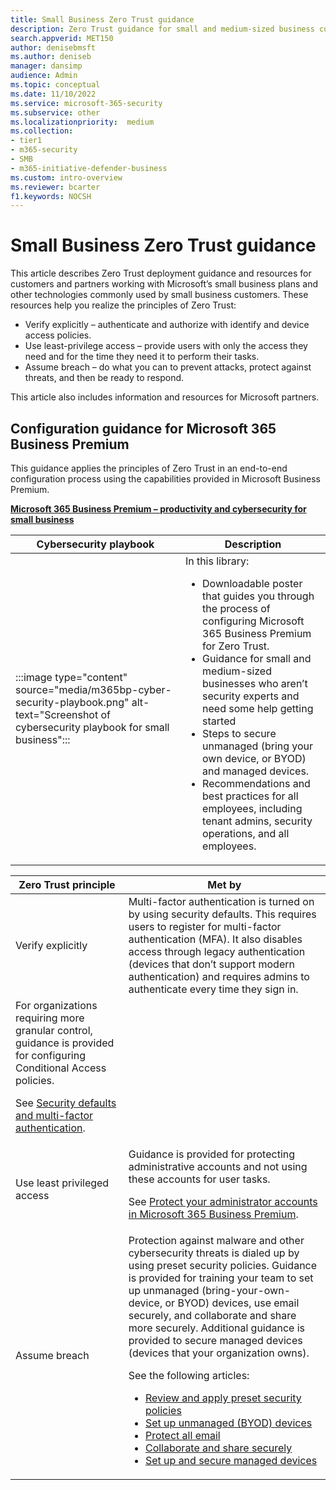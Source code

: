 ```yaml
---
title: Small Business Zero Trust guidance
description: Zero Trust guidance for small and medium-sized business customers and Microsoft partners
search.appverid: MET150 
author: denisebmsft
ms.author: deniseb
manager: dansimp 
audience: Admin
ms.topic: conceptual
ms.date: 11/10/2022
ms.service: microsoft-365-security
ms.subservice: other
ms.localizationpriority:  medium
ms.collection: 
- tier1
- m365-security
- SMB
- m365-initiative-defender-business
ms.custom: intro-overview
ms.reviewer: bcarter
f1.keywords: NOCSH 
---
```


# Small Business Zero Trust guidance

This article describes Zero Trust deployment guidance and resources for customers and partners working with Microsoft’s small business plans and other technologies commonly used by small business customers.  These resources help you realize the principles of Zero Trust:

- Verify explicitly – authenticate and authorize with identify and device access policies.
- Use least-privilege access – provide users with only the access they need and for the time they need it to perform their tasks.
- Assume breach – do what you can to prevent attacks, protect against threats, and then be ready to respond.

This article also includes information and resources for Microsoft partners.

## Configuration guidance for Microsoft 365 Business Premium

This guidance applies the principles of Zero Trust in an end-to-end configuration process using the capabilities provided in Microsoft Business Premium.

**[Microsoft 365 Business Premium – productivity and cybersecurity for small business](/microsoft-365/business-premium/)**


|Cybersecurity playbook  | Description  |
|---------|---------|
| :::image type="content" source="media/m365bp-cyber-security-playbook.png" alt-text="Screenshot of cybersecurity playbook for small business"::: | In this library: <ul><li>Downloadable poster that guides you through the process of configuring Microsoft 365 Business Premium for Zero Trust.</li><li>Guidance for small and medium-sized businesses who aren’t security experts and need some help getting started</li><li>Steps to secure unmanaged (bring your own device, or BYOD) and managed devices.</li><li>Recommendations and best practices for all employees, including tenant admins, security operations, and all employees.</li></ul> |


| Zero Trust principle | Met by |
|---------|---------|
| Verify explicitly  | Multi-factor authentication is turned on by using security defaults. This requires users to register for multi-factor authentication (MFA). It also disables access through legacy authentication (devices that don’t support modern authentication) and requires admins to authenticate every time they sign in. 
For organizations requiring more granular control, guidance is provided for configuring Conditional Access policies. <p>See [Security defaults and multi-factor authentication](/microsoft-365/business-premium/m365bp-conditional-access).  |
| Use least privileged access | Guidance is provided for protecting administrative accounts and not using these accounts for user tasks. <p>See [Protect your administrator accounts in Microsoft 365 Business Premium](/microsoft-365/business-premium/m365bp-protect-admin-accounts). |
| Assume breach | Protection against malware and other cybersecurity threats is dialed up by using preset security policies. Guidance is provided for training your team to set up unmanaged (bring-your-own-device, or BYOD) devices, use email securely, and collaborate and share more securely. Additional guidance is provided to secure managed devices (devices that your organization owns).<p>See the following articles:<ul><li>[Review and apply preset security policies](/microsoft-365/business-premium/m365bp-increase-protection)</li><li>[Set up unmanaged (BYOD) devices](/microsoft-365/business-premium/m365bp-devices-overview)</li><li>[Protect all email](/microsoft-365/business-premium/m365bp-protect-email-overview)</li><li>[Collaborate and share securely](/microsoft-365/business-premium/m365bp-collaborate-share-securely)</li><li>[Set up and secure managed devices](/microsoft-365/business-premium/m365bp-protect-devices)</li></ul> |

